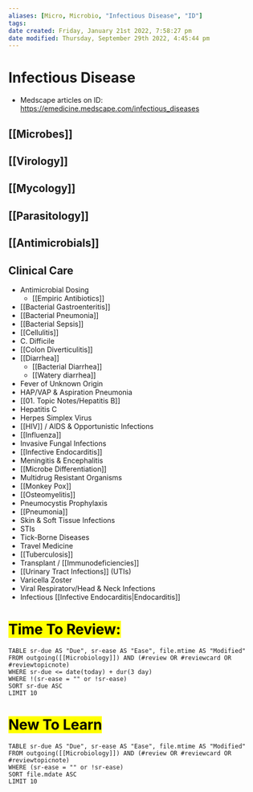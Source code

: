 ```yaml
---
aliases: [Micro, Microbio, "Infectious Disease", "ID"]
tags:
date created: Friday, January 21st 2022, 7:58:27 pm
date modified: Thursday, September 29th 2022, 4:45:44 pm
---
```

# Infectious Disease
- Medscape articles on ID: https://emedicine.medscape.com/infectious_diseases

## [[Microbes]]
## [[Virology]]
## [[Mycology]]
## [[Parasitology]]
## [[Antimicrobials]]

## Clinical Care
- Antimicrobial Dosing
	- [[Empiric Antibiotics]]
- [[Bacterial Gastroenteritis]]
- [[Bacterial Pneumonia]]
- [[Bacterial Sepsis]]
- [[Cellulitis]]
- C. Difficile
- [[Colon Diverticulitis]]
- [[Diarrhea]]
	- [[Bacterial Diarrhea]]
	- [[Watery diarrhea]]
- Fever of Unknown Origin
- HAP/VAP & Aspiration Pneumonia
- [[01. Topic Notes/Hepatitis B]]
- Hepatitis C
- Herpes Simplex Virus
- [[HIV]] / AIDS & Opportunistic Infections
- [[Influenza]]
- Invasive Fungal Infections
- [[Infective Endocarditis]]
- Meningitis & Encephalitis
- [[Microbe Differentiation]]
- Multidrug Resistant Organisms
- [[Monkey Pox]]
- [[Osteomyelitis]]
- Pneumocystis Prophylaxis
- [[Pneumonia]]
- Skin & Soft Tissue Infections
- STIs
- Tick-Borne Diseases
- Travel Medicine
- [[Tuberculosis]]
- Transplant / [[Immunodeficiencies]]
- [[Urinary Tract Infections]] (UTIs)
- Varicella Zoster
- Viral Respiratorv/Head & Neck Infections
- Infectious [[Infective Endocarditis|Endocarditis]]


# <mark>Time To Review:</mark>
```dataview
TABLE sr-due AS "Due", sr-ease AS "Ease", file.mtime AS "Modified"
FROM outgoing([[Microbiology]]) AND (#review OR #reviewcard OR #reviewtopicnote)
WHERE sr-due <= date(today) + dur(3 day)
WHERE !(sr-ease = "" or !sr-ease)
SORT sr-due ASC
LIMIT 10
```
# <mark>New To Learn</mark>
```dataview
TABLE sr-due AS "Due", sr-ease AS "Ease", file.mtime AS "Modified"
FROM outgoing([[Microbiology]]) AND (#review OR #reviewcard OR #reviewtopicnote)
WHERE (sr-ease = "" or !sr-ease)
SORT file.mdate ASC
LIMIT 10
```



